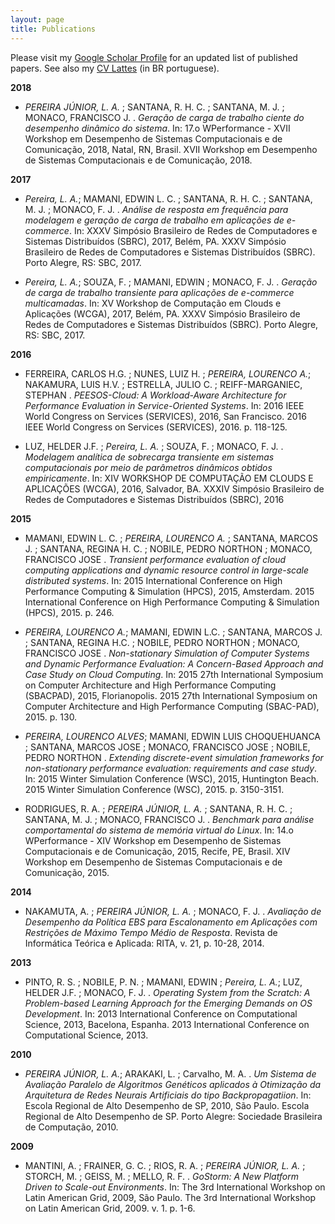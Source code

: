 ```yaml
---
layout: page
title: Publications
---
```


Please visit my [Google Scholar Profile](https://scholar.google.com/citations?user=paVNXpIAAAAJ&hl=en&authuser=1) for an updated list of published papers.  See also my [CV Lattes](http://lattes.cnpq.br/9207573181802953) (in BR portuguese).


**2018**

- *PEREIRA JÚNIOR, L. A.* ; SANTANA, R. H. C. ; SANTANA, M. J. ; MONACO, FRANCISCO J. . *Geração de carga de trabalho ciente do desempenho dinâmico do sistema*. In: 17.o WPerformance - XVII Workshop em Desempenho de Sistemas Computacionais e de Comunicação, 2018, Natal, RN, Brasil. XVII Workshop em Desempenho de Sistemas Computacionais e de Comunicação, 2018.


**2017**

- *Pereira, L. A.*; MAMANI, EDWIN L. C. ; SANTANA, R. H. C. ; SANTANA, M. J. ; MONACO, F. J. . *Análise de resposta em frequência para modelagem e geração de carga de trabalho em aplicações de e-commerce*. In: XXXV Simpósio Brasileiro de Redes de Computadores e Sistemas Distribuídos (SBRC), 2017, Belém, PA. XXXV Simpósio Brasileiro de Redes de Computadores e Sistemas Distribuídos (SBRC). Porto Alegre, RS: SBC, 2017.

- *Pereira, L. A.*; SOUZA, F. ; MAMANI, EDWIN ; MONACO, F. J. . *Geração de carga de trabalho transiente para aplicações de e-commerce multicamadas*. In: XV Workshop de Computação em Clouds e Aplicações (WCGA), 2017, Belém, PA. XXXV Simpósio Brasileiro de Redes de Computadores e Sistemas Distribuídos (SBRC). Porto Alegre, RS: SBC, 2017.

**2016**

- FERREIRA, CARLOS H.G. ; NUNES, LUIZ H. ; *PEREIRA, LOURENCO A.*; NAKAMURA, LUIS H.V. ; ESTRELLA, JULIO C. ; REIFF-MARGANIEC, STEPHAN . *PEESOS-Cloud: A Workload-Aware Architecture for Performance Evaluation in Service-Oriented Systems*. In: 2016 IEEE World Congress on Services (SERVICES), 2016, San Francisco. 2016 IEEE World Congress on Services (SERVICES), 2016. p. 118-125.

- LUZ, HELDER J.F. ; *Pereira, L. A.* ; SOUZA, F. ; MONACO, F. J. . *Modelagem analítica de sobrecarga transiente em sistemas computacionais por meio de parâmetros dinâmicos obtidos empiricamente*. In: XIV WORKSHOP DE COMPUTAÇÃO EM CLOUDS E APLICAÇÕES (WCGA), 2016, Salvador, BA. XXXIV Simpósio Brasileiro de Redes de Computadores e Sistemas Distribuídos (SBRC), 2016

**2015**

- MAMANI, EDWIN L. C. ; *PEREIRA, LOURENCO A.* ; SANTANA, MARCOS J. ; SANTANA, REGINA H. C. ; NOBILE, PEDRO NORTHON ; MONACO, FRANCISCO JOSE . *Transient performance evaluation of cloud computing applications and dynamic resource control in large-scale distributed systems*. In: 2015 International Conference on High Performance Computing & Simulation (HPCS), 2015, Amsterdam. 2015 International Conference on High Performance Computing & Simulation (HPCS), 2015. p. 246.

- *PEREIRA, LOURENCO A.*; MAMANI, EDWIN L.C. ; SANTANA, MARCOS J. ; SANTANA, REGINA H.C. ; NOBILE, PEDRO NORTHON ; MONACO, FRANCISCO JOSE . *Non-stationary Simulation of Computer Systems and Dynamic Performance Evaluation: A Concern-Based Approach and Case Study on Cloud Computing*. In: 2015 27th International Symposium on Computer Architecture and High Performance Computing (SBACPAD), 2015, Florianopolis. 2015 27th International Symposium on Computer Architecture and High Performance Computing (SBAC-PAD), 2015. p. 130.

- *PEREIRA, LOURENCO ALVES*; MAMANI, EDWIN LUIS CHOQUEHUANCA ; SANTANA, MARCOS JOSE ; MONACO, FRANCISCO JOSE ; NOBILE, PEDRO NORTHON . *Extending discrete-event simulation frameworks for non-stationary performance evaluation: requirements and case study*. In: 2015 Winter Simulation Conference (WSC), 2015, Huntington Beach. 2015 Winter Simulation Conference (WSC), 2015. p. 3150-3151.

- RODRIGUES, R. A. ; *PEREIRA JÚNIOR, L. A.* ; SANTANA, R. H. C. ; SANTANA, M. J. ; MONACO, FRANCISCO J. . *Benchmark para análise comportamental do sistema de memória virtual do Linux*. In: 14.o WPerformance - XIV Workshop em Desempenho de Sistemas Computacionais e de Comunicação, 2015, Recife, PE, Brasil. XIV Workshop em Desempenho de Sistemas Computacionais e de Comunicação, 2015.


**2014**

- NAKAMUTA, A. ; *PEREIRA JÚNIOR, L. A.* ; MONACO, F. J. . *Avaliação de Desempenho da Política EBS para Escalonamento em Aplicações com Restrições de Máximo Tempo Médio de Resposta*. Revista de Informática Teórica e Aplicada: RITA, v. 21, p. 10-28, 2014.


**2013**

- PINTO, R. S. ; NOBILE, P. N. ; MAMANI, EDWIN ; *Pereira, L. A.*; LUZ, HELDER J.F. ; MONACO, F. J. . *Operating System from the Scratch: A Problem-based Learning Approach for the Emerging Demands on OS Development*. In: 2013 International Conference on Computational Science, 2013, Bacelona, Espanha. 2013 International Conference on Computational Science, 2013.

**2010**

- *PEREIRA JÚNIOR, L. A.*; ARAKAKI, L. ; Carvalho, M. A. . *Um Sistema de Avaliação Paralelo de Algoritmos Genéticos aplicados à Otimização da Arquitetura de Redes Neurais Artificiais do tipo Backpropagatiion*. In: Escola Regional de Alto Desempenho de SP, 2010, São Paulo. Escola Regional de Alto Desempenho de SP. Porto Alegre: Sociedade Brasileira de Computação, 2010.

**2009**

- MANTINI, A. ; FRAINER, G. C. ; RIOS, R. A. ; *PEREIRA JÚNIOR, L. A.* ; STORCH, M. ; GEISS, M. ; MELLO, R. F. . *GoStorm: A New Platform Driven to Scale-out Environments*. In: The 3rd International Workshop on Latin American Grid, 2009, São Paulo. The 3rd International Workshop on Latin American Grid, 2009. v. 1. p. 1-6.


